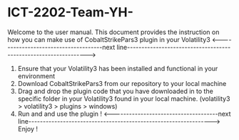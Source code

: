 # ICT-2202-Team-YH-
Welcome to the user manual. 
This document provides the instruction on how you can make use of CobaltStrikePars3 plugin in your Volatility3
<-------------------------------------next line---------------------------------------------------------------->
1) Ensure that your Volatility3 has been installed and functional in your environment
2) Download CobaltStrikePars3 from our repository to your local machine
3) Drag and drop the plugin code that you have downloaded in to the specific folder in your Volatility3 found in your local machine. (volatility3 > volatility3 > plugins > windows)
4) Run and and use the plugin !
<-------------------------------------next line---------------------------------------------------------------->
Enjoy !
